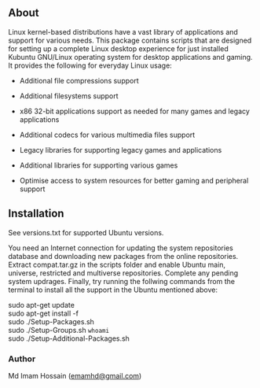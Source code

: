About
------------

Linux kernel-based distributions have a vast library of applications and support for various needs. This package contains scripts that are designed for setting up a complete Linux desktop experience for just installed Kubuntu GNU/Linux operating system for desktop applications and gaming. It provides the following for everyday Linux usage:

- Additional file compressions support

- Additional filesystems support

- x86 32-bit applications support as needed for many games and legacy applications

- Additional codecs for various multimedia files support

- Legacy libraries for supporting legacy games and applications

- Additional libraries for supporting various games

- Optimise access to system resources for better gaming and peripheral support

## Installation

See versions.txt for supported Ubuntu versions.

You need an Internet connection for updating the system repositories database and downloading new packages from the online repositories. Extract compat.tar.gz in the scripts folder and enable Ubuntu main, universe, restricted and multiverse repositories. Complete any pending system updrages. Finally, try running the follwing commands from the terminal to install all the support in the Ubuntu mentioned above:

sudo apt-get update  
sudo apt-get install -f  
sudo ./Setup-Packages.sh  
sudo ./Setup-Groups.sh `whoami`  
sudo ./Setup-Additional-Packages.sh  

### Author

Md Imam Hossain (emamhd@gmail.com)
